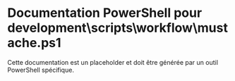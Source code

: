# Documentation PowerShell pour development\scripts\workflow\mustache.ps1

Cette documentation est un placeholder et doit être générée par un outil PowerShell spécifique.
